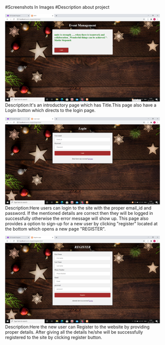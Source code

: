 #Screenshots In Images
#Description about project

![](images/index_page.png)
Description:It's an introductory page which has Title.This page also have a Login button which directs to the login page.

![](images/login_page.png)
Description:Here users can login to the site with the proper email_id and password. If the mentioned details are correct then they will be logged in successfully otherwise the error message will show up. This page also provides a option to sign-up for a new user by clicking "register" located at the bottom which opens a new page "REGISTER".

![](images/register_page.png)
Description:Here the new user can Register to the website by providing proper details. After giving all the details he/she will be successfully registered to the site by clicking register button.
